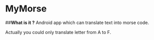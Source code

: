 # MyMorse
##**What is it ?**
 Android app which can translate text into morse code.
 
 Actually you could only translate letter from A to F.
